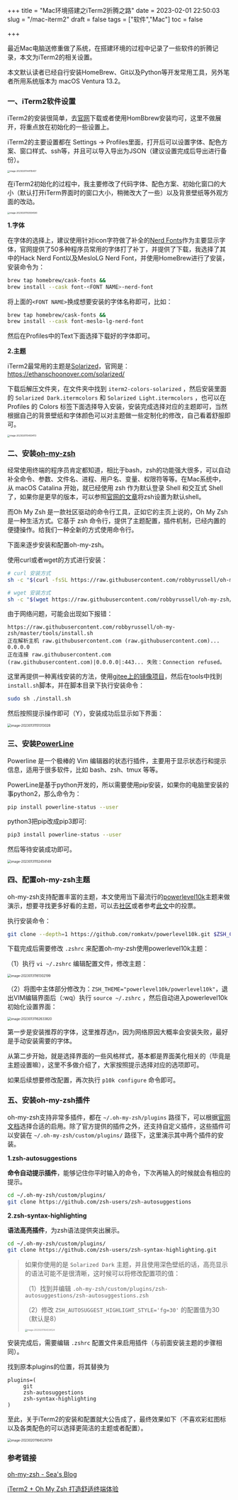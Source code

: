 

+++
title = "Mac环境搭建之iTerm2折腾之路"
date = 2023-02-01 22:50:03
slug = "/mac-iterm2"
draft = false
tags = ["软件","Mac"]
toc = false

+++



最近Mac电脑送修重做了系统，在搭建环境的过程中记录了一些软件的折腾记录，本文为iTerm2的相关设置。



本文默认读者已经自行安装HomeBrew、Git以及Python等开发常用工具，另外笔者所用系统版本为 macOS Ventura 13.2。

### 一、iTerm2软件设置

iTerm2的安装很简单，去[官网](https://iterm2.com/)下载或者使用HomBbrew安装均可，这里不做展开，将重点放在初始化的一些设置上。



iTerm2的主要设置都在 Settings -> Profiles里面，打开后可以设置字体、配色方案、窗口样式、ssh等，并且可以导入导出为JSON（建议设置完成后导出进行备份）。

<img src="https://kiwi4814-1256211473.cos.ap-nanjing.myqcloud.com/img/image-20230201144115407.webp" alt="image-20230201144115407" style="zoom: 33%;" />



在iTerm2初始化的过程中，我主要修改了代码字体、配色方案、初始化窗口的大小（默认打开iTerm界面时的窗口大小，稍微改大了一些）以及背景壁纸等外观方面的改动。

<img src="https://kiwi4814-1256211473.cos.ap-nanjing.myqcloud.com/img/image-20230201150934590.webp" alt="image-20230201150934590" style="zoom: 33%;" />

**1.字体**

在字体的选择上，建议使用针对icon字符做了补全的[Nerd Fonts](https://www.nerdfonts.com/)作为主要显示字体，官网提供了50多种程序员常用的字体打了补丁，并提供了下载，我选择了其中的Hack Nerd Font以及MesloLG Nerd Font，并使用HomeBrew进行了安装，安装命令为：

```bash
brew tap homebrew/cask-fonts &&
brew install --cask font-<FONT NAME>-nerd-font
```

将上面的`<FONT NAME>`换成想要安装的字体名称即可，比如：

```bash
brew tap homebrew/cask-fonts &&
brew install --cask font-meslo-lg-nerd-font
```

然后在Profiles中的Text下面选择下载好的字体即可。



**2.主题**

iTerm2最常用的主题是[Solarized](https://github.com/altercation/solarized)，官网是：https://ethanschoonover.com/solarized/

下载后解压文件夹，在文件夹中找到 `iterm2-colors-solarized` ，然后安装里面的 `Solarized Dark.itermcolors` 和 `Solarized Light.itermcolors` ，也可以在 Profiles 的 Colors 标签下面选择导入安装，安装完成选择对应的主题即可，当然根据自己的背景壁纸和字体颜色可以对主题做一些定制化的修改，自己看着舒服即可。



<img src="https://kiwi4814-1256211473.cos.ap-nanjing.myqcloud.com/img/image-20230201154934113.webp" alt="image-20230201154934113" style="zoom: 33%;" />

### 二、安装[oh-my-zsh](https://github.com/ohmyzsh/ohmyzsh)



经常使用终端的程序员肯定都知道，相比于bash，zsh的功能强大很多，可以自动补全命令、参数、文件名、进程、用户名、变量、权限符等等。在Mac系统中，从 macOS Catalina 开始，就已经使用 zsh 作为默认登录 Shell 和交互式 Shell 了，如果你是更早的版本，可以参照[官网的文章](https://support.apple.com/zh-cn/HT208050)将zsh设置为默认shell。



而Oh My Zsh 是一款社区驱动的命令行工具，正如它的主页上说的，Oh My Zsh 是一种生活方式。它基于 zsh 命令行，提供了主题配置，插件机制，已经内置的便捷操作。给我们一种全新的方式使用命令行。



下面来逐步安装和配置oh-my-zsh。



使用curl或者wget的方式进行安装：

```bash
# curl 安装方式
sh -c "$(curl -fsSL https://raw.githubusercontent.com/robbyrussell/oh-my-zsh/master/tools/install.sh)"

# wget 安装方式
sh -c "$(wget https://raw.githubusercontent.com/robbyrussell/oh-my-zsh/master/tools/install.sh -O -)"
```

由于网络问题，可能会出现如下报错：

```log
https://raw.githubusercontent.com/robbyrussell/oh-my-zsh/master/tools/install.sh
正在解析主机 raw.githubusercontent.com (raw.githubusercontent.com)... 0.0.0.0
正在连接 raw.githubusercontent.com (raw.githubusercontent.com)|0.0.0.0|:443... 失败：Connection refused。
```

这里再提供一种离线安装的方法，使用[gitee上的镜像项目](https://gitee.com/mirrors/oh-my-zsh)，然后在tools中找到`install.sh`脚本，并在脚本目录下执行安装命令：

```bash
sudo sh ./install.sh
```

然后按照提示操作即可（Y），安装成功后显示如下界面：

<img src="https://kiwi4814-1256211473.cos.ap-nanjing.myqcloud.com/img/image-20230131151313028.webp" alt="image-20230131151313028" style="zoom:50%;" />



### 三、安装[PowerLine](https://powerline.readthedocs.io/en/latest/installation.html)



Powerline 是一个极棒的 Vim 编辑器的状态行插件，主要用于显示状态行和提示信息，适用于很多软件，比如 bash、zsh、tmux 等等。

PowerLine是基于python开发的，所以需要使用pip安装，如果你的电脑里安装的事python2，那么命令为：

```bash
pip install powerline-status --user
```

python3把pip改成pip3即可:

```bash
pip3 install powerline-status --user
```

然后等待安装成功即可。

<img src="https://kiwi4814-1256211473.cos.ap-nanjing.myqcloud.com/img/image-20230131152454149.webp" alt="image-20230131152454149" style="zoom:50%;" />



### 四、配置oh-my-zsh主题



oh-my-zsh支持配置丰富的主题，本文使用当下最流行的[powerlevel10k](https://github.com/romkatv/powerlevel10k)主题来做演示，想要寻找更多好看的主题，可以去[社区](https://github.com/ohmyzsh/ohmyzsh/wiki/Themes)或者参考[此文](https://www.slant.co/topics/7553/~theme-for-oh-my-zsh)中的投票。



执行安装命令：

```bash
git clone --depth=1 https://github.com/romkatv/powerlevel10k.git $ZSH_CUSTOM/themes/powerlevel10k
```

下载完成后需要修改 `.zshrc` 来配置oh-my-zsh使用powerlevel10k主题：



（1）执行 `vi ~/.zshrc` 编辑配置文件，修改主题：

<img src="https://kiwi4814-1256211473.cos.ap-nanjing.myqcloud.com/img/image-20230131161302199.webp" alt="image-20230131161302199" style="zoom: 50%;" />

（2）将图中主体部分修改为：`ZSH_THEME="powerlevel10k/powerlevel10k"`，退出VIM编辑界面后（:wq）执行 `source ~/.zshrc` ，然后自动进入powerlevel10k初始化设置界面：

<img src="https://kiwi4814-1256211473.cos.ap-nanjing.myqcloud.com/img/image-20230131162633820.webp" alt="image-20230131162633820" style="zoom: 50%;" />

第一步是安装推荐的字体，这里推荐选n，因为网络原因大概率会安装失败，最好是手动安装需要的字体。

从第二步开始，就是选择界面的一些风格样式，基本都是界面美化相关的（毕竟是主题设置嘛），这里不多做介绍了，大家按照提示选择对应的选项即可。



如果后续想要修改配置，再次执行 `p10k configure` 命令即可。



### 五、安装oh-my-zsh插件



oh-my-zsh支持非常多插件，都在 `~/.oh-my-zsh/plugins` 路径下，可以根据[官网文档](https://github.com/ohmyzsh/ohmyzsh/wiki/Plugins)选择合适的启用。除了官方提供的插件之外，还支持自定义插件，这些插件可以安装在 `~/.oh-my-zsh/custom/plugins/`  路径下，这里演示其中两个插件的安装。



**1.zsh-autosuggestions**

**命令自动提示插件**，能够记住你平时输入的命令，下次再输入的时候就会有相应的提示。

```bash
cd ~/.oh-my-zsh/custom/plugins/
git clone https://github.com/zsh-users/zsh-autosuggestions
```



**2.zsh-syntax-highlighting**

**语法高亮插件**，为zsh语法提供突出展示。

```bash
cd ~/.oh-my-zsh/custom/plugins/
git clone https://github.com/zsh-users/zsh-syntax-highlighting.git
```

> 如果你使用的是 `Solarized Dark` 主题，并且使用深色壁纸的话，高亮显示的语法可能不是很清晰，这时候可以将修改配置项的值：
>
> （1）找到并编辑 `.oh-my-zsh/custom/plugins/zsh-autosuggestions/zsh-autosuggestions.zsh`
>
> （2）修改 `ZSH_AUTOSUGGEST_HIGHLIGHT_STYLE='fg=30'` 的配置值为30（默认是8） 
>
> <img src="https://kiwi4814-1256211473.cos.ap-nanjing.myqcloud.com/img/image-20230201164334524.webp" alt="image-20230201164334524" style="zoom:33%;" />



安装完成后，需要编辑 `.zshrc` 配置文件来启用插件（与前面安装主题的步骤相同）。

找到原本plugins的位置，将其替换为

```
plugins=(
     git
     zsh-autosuggestions
     zsh-syntax-highlighting 
)
```



至此，关于iTerm2的安装和配置就大公告成了，最终效果如下（不喜欢彩虹图标以及各类配色的可以选择更简洁的主题或者配置）。

<img src="https://kiwi4814-1256211473.cos.ap-nanjing.myqcloud.com/img/image-20230201164529759.webp" alt="image-20230201164529759" style="zoom:50%;" />

### 参考链接

[oh-my-zsh - Sea's Blog](https://mrseawave.github.io/blogs/articles/2021/08/29/oh-my-zsh/)

[iTerm2 + Oh My Zsh 打造舒适终端体验](https://segmentfault.com/a/1190000014992947)

